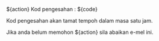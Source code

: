 ${action} Kod pengesahan : ${code}

Kod pengesahan akan tamat tempoh dalam masa satu jam.

Jika anda belum memohon ${action} sila abaikan e-mel ini.
